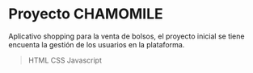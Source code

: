 # **Proyecto CHAMOMILE**

Aplicativo shopping para la venta de bolsos, el proyecto inicial se tiene encuenta la gestión de los usuarios en la plataforma.

> HTML CSS Javascript

